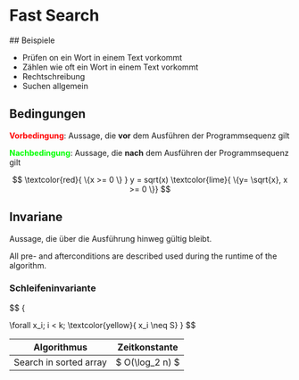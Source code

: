 # Fast Search

## Beispiele
- Prüfen on ein Wort in einem Text vorkommt
- Zählen wie oft ein Wort in einem Text vorkommt
- Rechtschreibung
- Suchen allgemein

## Bedingungen


<span style="color:red">**Vorbedingung**</span>: Aussage, die **vor** dem Ausführen der Programmsequenz gilt

<span style="color:lime">**Nachbedingung**</span>: Aussage, die **nach** dem Ausführen der Programmsequenz gilt

$$
\textcolor{red}{ \{x >= 0 \} }
y = sqrt(x)
\textcolor{lime}{ \{y= \sqrt{x}, x >= 0 \}}
$$

## Invariane

Aussage, die über die Ausführung hinweg gültig bleibt.

All pre- and afterconditions are described used during the runtime of the algorithm.


### Schleifeninvariante

$$
\{

\forall x_i; i < k;  \textcolor{yellow}{ x_i \neq S} \}
$$


| Algorithmus | Zeitkonstante |
|--|--|
| Search in sorted array | $ O(\log_2 n) $ |
